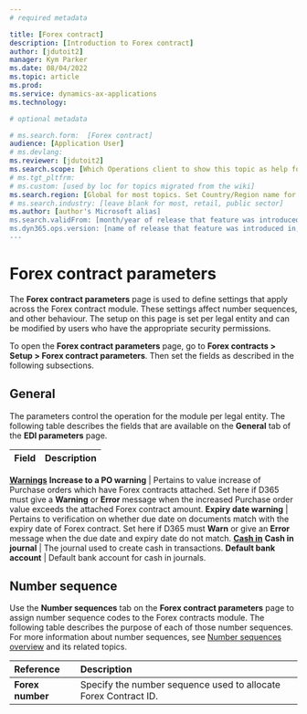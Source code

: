 ```yaml
---
# required metadata

title: [Forex contract]
description: [Introduction to Forex contract]
author: [jdutoit2]
manager: Kym Parker
ms.date: 08/04/2022
ms.topic: article
ms.prod: 
ms.service: dynamics-ax-applications
ms.technology: 

# optional metadata

# ms.search.form:  [Forex contract]
audience: [Application User]
# ms.devlang: 
ms.reviewer: [jdutoit2]
ms.search.scope: [Which Operations client to show this topic as help for, to be set by content strategist, see list here: https://microsoft.sharepoint.com/teams/DynDoc/_layouts/15/WopiFrame.aspx?sourcedoc={23419e1c-eb64-42e9-aa9b-79875b428718}&action=edit&wd=target%28Core%20Dynamics%20AX%20CP%20requirements%2Eone%7C4CC185C0%2DEFAA%2D42CD%2D94B9%2D8F2A45E7F61A%2FVersions%20list%20for%20docs%20topics%7CC14BE630%2D5151%2D49D6%2D8305%2D554B5084593C%2F%29]
# ms.tgt_pltfrm: 
# ms.custom: [used by loc for topics migrated from the wiki]
ms.search.region: [Global for most topics. Set Country/Region name for localizations]
# ms.search.industry: [leave blank for most, retail, public sector]
ms.author: [author's Microsoft alias]
ms.search.validFrom: [month/year of release that feature was introduced in, in format yyyy-mm-dd]
ms.dyn365.ops.version: [name of release that feature was introduced in, see list here: https://microsoft.sharepoint.com/teams/DynDoc/_layouts/15/WopiFrame.aspx?sourcedoc={23419e1c-eb64-42e9-aa9b-79875b428718}&action=edit&wd=target%28Core%20Dynamics%20AX%20CP%20requirements%2Eone%7C4CC185C0%2DEFAA%2D42CD%2D94B9%2D8F2A45E7F61A%2FVersions%20list%20for%20docs%20topics%7CC14BE630%2D5151%2D49D6%2D8305%2D554B5084593C%2F%29]
---
```


# Forex contract parameters
The **Forex contract parameters** page is used to define settings that apply across the Forex contract module. These settings affect number sequences, and other behaviour. The setup on this page is set per legal entity and can be modified by users who have the appropriate security permissions.

To open the **Forex contract parameters** page, go to **Forex contracts > Setup > Forex contract parameters**. Then set the fields as described in the following subsections.

## General
The parameters control the operation for the module per legal entity.
The following table describes the fields that are available on the **General** tab of the **EDI parameters** page.

**Field** 	                      | **Description**
:-------------------------------- |:-------------------------------------
<ins>**Warnings**</ins>
**Increase to a PO warning** 	    |	Pertains to value increase of Purchase orders which have Forex contracts attached. Set here if D365 must give a **Warning** or **Error** message when the increased Purchase order value exceeds the attached Forex contract amount.
**Expiry date warning**           |	Pertains to verification on whether due date on documents match with the expiry date of Forex contract. Set here if D365 must **Warn** or give an **Error** message when the due date and expiry date do not match.
<ins>**Cash in**</ins>
**Cash in journal**               |	The journal used to create cash in transactions.
**Default bank account**          |	Default bank account for cash in journals.

## Number sequence
Use the **Number sequences** tab on the **Forex contract parameters** page to assign number sequence codes to the Forex contracts module. The following table describes the purpose of each of those number sequences. For more information about number sequences, see [Number sequences overview](https://docs.microsoft.com/en-us/dynamics365/fin-ops-core/fin-ops/organization-administration/number-sequence-overview) and its related topics.

**Reference** 	                  | **Description**
:-------------------------------- |:-------------------------------------
**Forex number**                  |	Specify the number sequence used to allocate Forex Contract ID.
